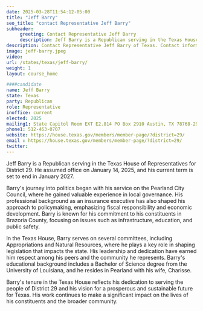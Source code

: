 ```yaml
---
date: 2025-03-28T11:54:12-05:00
title: "Jeff Barry"
seo_title: "contact Representative Jeff Barry"
subheader:
     greeting: Contact Representative Jeff Barry
     description: Jeff Barry is a Republican serving in the Texas House of Representatives for District 29. He assumed office on January 14, 2025, and his current term is set to end in January 2027.
description: Contact Representative Jeff Barry of Texas. Contact information for Jeff Barry includes email address, phone number, and mailing address.
image: jeff-barry.jpeg
video:
url: /states/texas/jeff-barry/
weight: 1
layout: course_home

####candidate
name: Jeff Barry
state: Texas
party: Republican
role: Representative
inoffice: current
elected: 2025
mailing1: State Capitol Room EXT E2.814 PO Box 2910 Austin, TX 78768-2910
phone1: 512-463-0707
website: https://house.texas.gov/members/member-page/?district=29/
email : https://house.texas.gov/members/member-page/?district=29/
twitter: 
---
```

Jeff Barry is a Republican serving in the Texas House of Representatives for District 29. He assumed office on January 14, 2025, and his current term is set to end in January 2027.

Barry's journey into politics began with his service on the Pearland City Council, where he gained valuable experience in local governance. His professional background as an insurance executive has also shaped his approach to policymaking, emphasizing fiscal responsibility and economic development. Barry is known for his commitment to his constituents in Brazoria County, focusing on issues such as infrastructure, education, and public safety.

In the Texas House, Barry serves on several committees, including Appropriations and Natural Resources, where he plays a key role in shaping legislation that impacts the state. His leadership and dedication have earned him respect among his peers and the community he represents. Barry's educational background includes a Bachelor of Science degree from the University of Louisiana, and he resides in Pearland with his wife, Charisse.

Barry's tenure in the Texas House reflects his dedication to serving the people of District 29 and his vision for a prosperous and sustainable future for Texas. His work continues to make a significant impact on the lives of his constituents and the broader community.
